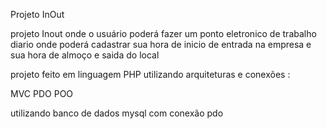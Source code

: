 Projeto InOut 

projeto Inout onde o usuário poderá fazer um ponto eletronico de trabalho diario
onde poderá cadastrar sua hora de inicio de entrada na empresa e sua hora de almoço e saida do local


projeto feito em linguagem PHP
utilizando arquiteturas e conexões :

MVC
PDO
POO

utilizando banco de dados mysql com conexão pdo
